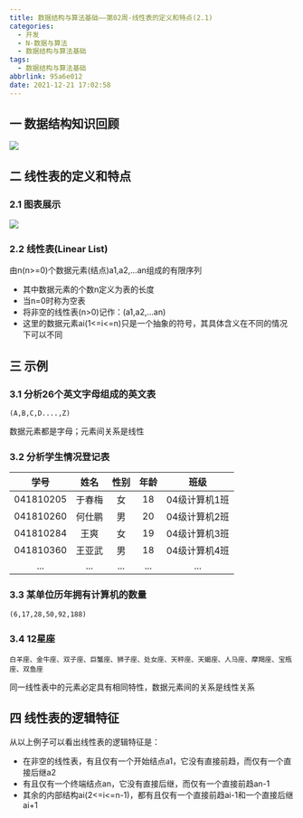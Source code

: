```yaml
---
title: 数据结构与算法基础——第02周-线性表的定义和特点(2.1)
categories:
  - 开发
  - N-数据与算法
  - 数据结构与算法基础
tags:
  - 数据结构与算法基础
abbrlink: 95a6e012
date: 2021-12-21 17:02:58
---
```

## 一 数据结构知识回顾

![][1]

<!--more-->

## 二 线性表的定义和特点

### 2.1 图表展示
![][2]

### 2.2 线性表(Linear List)

由n(n>=0)个数据元素(结点)a1,a2,...an组成的有限序列

* 其中数据元素的个数n定义为表的长度
* 当n=0时称为空表
* 将非空的线性表(n>0)记作：(a1,a2,...an)
* 这里的数据元素ai(1<=i<=n)只是一个抽象的符号，其具体含义在不同的情况下可以不同

## 三 示例

### 3.1 分析26个英文字母组成的英文表

```
(A,B,C,D....,Z)
```

数据元素都是字母；元素间关系是线性

### 3.2 分析学生情况登记表

|   学号    |  姓名  | 性别 | 年龄 |     班级      |
| :-------: | :----: | :--: | :--: | :-----------: |
| 041810205 | 于春梅 |  女  |  18  | 04级计算机1班 |
| 041810260 | 何仕鹏 |  男  |  20  | 04级计算机2班 |
| 041810284 |  王爽  |  女  |  19  | 04级计算机3班 |
| 041810360 | 王亚武 |  男  |  18  | 04级计算机4班 |
|    ...    |  ...   | ...  | ...  |      ...      |

### 3.3 某单位历年拥有计算机的数量

```
(6,17,28,50,92,188)
```

### 3.4 12星座

```
白羊座、金牛座、双子座、巨蟹座、狮子座、处女座、天秤座、天蝎座、人马座、摩羯座、宝瓶座、双鱼座
```

同一线性表中的元素必定具有相同特性，数据元素间的关系是线性关系

## 四 线性表的逻辑特征

从以上例子可以看出线性表的逻辑特征是：

* 在非空的线性表，有且仅有一个开始结点a1，它没有直接前趋，而仅有一个直接后继a2
* 有且仅有一个终端结点an，它没有直接后继，而仅有一个直接前趋an-1
* 其余的内部结构ai(2<=i<=n-1)，都有且仅有一个直接前趋ai-1和一个直接后继ai+1



[1]:https://fastly.jsdelivr.net/gh/pgzxc/cdn@master/blog-data-struct-basic/data-struct-data-2.1-struct.png
[2]:https://fastly.jsdelivr.net/gh/pgzxc/cdn@master/blog-data-struct-basic/data-struct-2.1-linear-table.png
